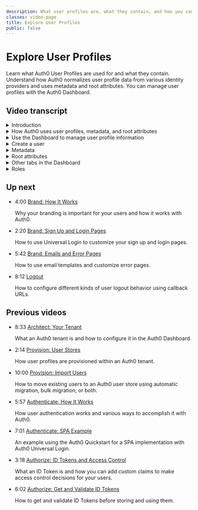 ```yaml
---
description: What user profiles are, what they contain, and how you can use them to manage users.
classes: video-page
title: Explore User Profiles
public: false
---
```

<!-- markdownlint-disable-->
# Explore User Profiles

Learn what Auth0 User Profiles are used for and what they contain. Understand how Auth0 normalizes user profile data from various identity providers and uses metadata and root attributes. You can manage user profiles with the Auth0 Dashboard.  

<div class="video-wrapper" data-video="f2538qame5"></div>

## Video transcript

<details>
  <summary>Introduction</summary>

Auth0 creates user profiles to contain information about your users such as name, email address, and last login. A user profile in Auth0 is essentially the cache of information obtained from an identity provider; together with any Auth0 specific information for a user&mdash;such as user metadata&mdash;the profile is stored in a user account record contained in the user account storage associated with an Auth0 tenant,

Depending on which connections you choose, there will most likely be data formatting differences between various identity providers. It is also likely that there will be different information provided too. To compensate for this, Auth0 provides standardized user profile claims in what is referred to as the Normalized User Profile.

Auth0 also provides a variety of tools in the Dashboard to help you manage certain aspects of a users’ profile. You can also use the Auth0 Management API to manage user profiles. You can use these tools to create, search, view, and delete users, and you can also define, manage, and store custom metadata too&mdash;unique profile attributes, which can hold information like favorite color, language preference, contact information, location, internal IDs, or access information.
</details>

<details>
  <summary>How Auth0 uses user profiles, metadata, and root attributes</summary>

Let’s now look at how Auth0 makes use of these user profiles.

When a user logs in, Auth0 populates or updates the User Profile with data supplied by the identity provider. By default, there is one user profile created for each user identity.

As discussed, Auth0 can store associated metadata with a user’s profile, that contains information such as language preferences or accessibility preferences that you can use to enhance your users’ experience with your application. There are two types of metadata available in Auth0: user metadata and app metadata. 

* User Metadata is information that can be stored against a user profile and that a user can read/update as part of any self-service profile management. Metadata of this nature may be something like salutation for a user, or perhaps a user’s preferred language&mdash;used to customize the emails sent by Auth0. Any information that will be used to customize Auth0 emails&mdash;such as information used to determine the language for an email&mdash;should be stored in Metadata, and preferably user_metadata if the user is allowed to change it.

* App Metadata is information that can be stored against a user profile but which can only be read or updated with appropriate authorization; app_metadata is not directly accessible to a user. Metadata of this nature might be something like a flag to indicate the last set of valid terms and conditions accepted by the user, and perhaps a date to indicate when the user accepted them.

There are also user profile attributes that are updatable called *root attributes*. 
</details>

<details>
  <summary>Use the Dashboard to manage user profile information</summary>

You can use the Auth0 Dashboard to manage aspects of a user’s profile&mdash;such as metadata and root attributes&mdash;during your development process, but we recommend you don’t use the Dashboard to make changes in a production environment. Instead, you can use the Auth0 Management API to build your own management tool or integrate with any already built UI for Profile Management. Managing a user’s profile using the Dashboard is more of an administrative provision, however, it can be extremely useful during design and development, as it provides a simple way to manipulate user profiles while you make adjustments to how your application uses the data.

Now we’ll show you a few of the management actions you can take with the user profile data and in what circumstances you can perform them.
</details>

<details>
  <summary>Create a user</summary>

First, let’s create a user to see how it works. 

You can see that we’ve created a user called John Doe. Clicking on the user’s name (by default his/her email address) will allow us to view the user’s profile details. 

In the main section, you’ll find essential data such as the user's email and login access information.
</details>

<details>
  <summary>Metadata</summary>

The next three sections on this page in the Dashboard are related to MFA, metadata, and identity provider attributes. Note that we’ll be covering MFA in a separate video. 

In the **Metadata** section, you can see parts of the metadata you can modify. You can see fields for the two types of metadata: *user metadata* and *app metadata*.

If you’re an Auth0 hosted subscriber, you can update selected root attributes which are name, given_name, family_name, nickname, and picture. Methods for updating root attributes vary depending on your connection type. 

* If you are using Auth0 as the identity provider, you can set root attributes on user sign-up using the Management API, through public signup, or on import. Auth0 is the identity provider for regular database connections, custom database connections with import mode, and for passwordless connections.

* If you are using an upstream identity provider such as Google or Facebook, the identity provider sets the root attributes when users are first created and then automatically updates them with each subsequent login. This is the default behavior. You can opt to have the identity provider set the root attributes on user creation only and not update them on subsequent logins, thereby allowing you to update them individually using the Management API. To enable this, you need to configure your connection sync with Auth0 in the dashboard. 

Let’s walk through how to do this. Go to the Dashboard and click **Connections**. Let’s choose **Social** and choose **Google** for this example. 

Click the name of the connection to see its settings.
Toggle the **Sync user profile attributes at each login** to the setting you want and click **Save**. 
</details>

<details>
  <summary>Root attributes</summary>

Because user profile root attributes are a new feature in Auth0, we’ve made it easy for you to transition from using `user_metadata` in the old way. We built a Rule in the **Enrich Profile** rule category named **Move user_metadata attributes to profile root attributes**. When you use this, the rule moves the attribute from your old metadata to the appropriately named root attribute and removes it from the user_metadata. 

Let’s look at this new Rule.

Note that this rule will be executed on each login event. For signup scenarios, you should only consider using this rule if you currently use a custom signup form or Authentication Signup API, as these signup methods do not support setting the root attributes.
</details>

<details>
  <summary>Other tabs in the Dashboard</summary>

Now, let’s go back to our new user and walk through the other information you can view in the Dashboard.

In the **Identity Provider Attributes** section you’ll find all the information retrieved from each identity provider.

The **Devices** tab lists the devices with which the user has requested authentication. Authenticating via a device links the device to the user's account; login details for the user are associated with any Refresh Token assigned to that device. To revoke the Refresh Token, click Unlink next to the device.

The History tab displays a log of the user's account activity for the past 2 days. The logs include information about:

* Events that have occurred
* When the events occurred
* The apps associated with the events
* The identity provider used for authentication
* The originating IP addresses for the events
* Where the events originated

The **Raw JSON** tab displays all of the information contained on the user's profile in JSON format so you can quickly view all of the available information about the user.

The **Authorized Applications** tab displays the applications that the user has been given permission to use. All users associated with a single Auth0 tenant are shared between the tenant's applications, and therefore have access to the applications. If you need to keep users separate and restrict their access to groups of applications, we recommend creating an additional tenant.

The **Permissions** tab lists the permissions assigned to the user. You can assign permissions here.
</details>

<details>
  <summary>Roles</summary>

The **Roles** tab lists the roles assigned to the users. You create roles on another page and assign them here. The roles you create appear in the drop-down on this tab. 

In the upper right corner of the User Details page, click the **Actions** button to see the list of actions you can perform. You can block or delete the user, send them a verification email, change their email address, and change their password. Note that you should never change a user’s password unless you have a system set up to force them to change it themselves the next time they log in, except in development or test environments. 

In the next video, we’ll talk about how to brand your sign up, login, and password reset pages.
</details>

## Up next

<ul class="up-next">

  <li>
    <span class="video-time"><i class="icon icon-budicon-494"></i>4:00</span>
    <i class="video-icon icon icon-budicon-676"></i>
    <a href="/videos/get-started/07_01-brand-how-it-works">Brand: How It Works</a>
    <p>Why your branding is important for your users and how it works with Auth0. </p>
  </li>

  <li>
    <span class="video-time"><i class="icon icon-budicon-494"></i>2:20</span>
    <i class="video-icon icon icon-budicon-676"></i>
    <a href="/videos/get-started/07_02-brand-signup-login-pages">Brand: Sign Up and Login Pages</a>
    <p>How to use Universal Login to customize your sign up and login pages. </p>
  </li>

  <li>
    <span class="video-time"><i class="icon icon-budicon-494"></i>5:42</span>
    <i class="video-icon icon icon-budicon-676"></i>
    <a href="/videos/get-started/08-brand-emails-error-pages">Brand: Emails and Error Pages</a>
    <p>How to use email templates and customize error pages. </p>
  </li>

  <li>
    <span class="video-time"><i class="icon icon-budicon-494"></i>8:12</span>
    <i class="video-icon icon icon-budicon-676"></i>
    <a href="/videos/get-started/10-logout">Logout</a>
    <p>How to configure different kinds of user logout behavior using callback URLs. </p>
  </li>

</ul>

## Previous videos

<ul class="up-next">

  <li>
    <span class="video-time"><i class="icon icon-budicon-494"></i>8:33</span>
    <i class="video-icon icon icon-budicon-676"></i>
    <a href="/videos/get-started/01-architecture-your-tenant">Architect: Your Tenant</a>
    <p>What an Auth0 tenant is and how to configure it in the Auth0 Dashboard.</p>
  </li>

  <li>
    <span class="video-time"><i class="icon icon-budicon-494"></i>2:14</span>
    <i class="video-icon icon icon-budicon-676"></i>
    <a href="/videos/get-started/02-provision-user-stores">Provision: User Stores</a>
    <p>How user profiles are provisioned within an Auth0 tenant.</p>
  </li>

  <li>
    <span class="video-time"><i class="icon icon-budicon-494"></i>10:00</span>
    <i class="video-icon icon icon-budicon-676"></i>
    <a href="/videos/get-started/03-provision-import-users">Provision: Import Users</a>
    <p>How to move existing users to an Auth0 user store using automatic migration, bulk migration, or both.</p>
  </li>

  <li>
    <span class="video-time"><i class="icon icon-budicon-494"></i>5:57</span>
    <i class="video-icon icon icon-budicon-676"></i>
    <a href="/videos/get-started/04_01-authenticate-how-it-works">Authenticate: How It Works</a>
    <p>How user authentication works and various ways to accomplish it with Auth0.</p>
  </li>

  <li>
    <span class="video-time"><i class="icon icon-budicon-494"></i>7:01</span>
    <i class="video-icon icon icon-budicon-676"></i>
    <a href="/videos/get-started/04_02-authenticate-spa-example">Authenticate: SPA Example</a>
    <p>An example using the Auth0 Quickstart for a SPA implementation with Auth0 Universal Login. </p>
  </li>

  <li>
    <span class="video-time"><i class="icon icon-budicon-494"></i>3:18</span>
    <i class="video-icon icon icon-budicon-676"></i>
    <a href="/videos/get-started/05_01-authorize-id-tokens-access-control">Authorize: ID Tokens and Access Control</a>
    <p>What an ID Token is and how you can add custom claims to make access control decisions for your users. </p>
  </li>

  <li>
    <span class="video-time"><i class="icon icon-budicon-494"></i>6:02</span>
    <i class="video-icon icon icon-budicon-676"></i>
    <a href="/videos/get-started/05_02-authorize-get-validate-id-tokens">Authorize: Get and Validate ID Tokens</a>
    <p>How to get and validate ID Tokens before storing and using them. </p>
  </li>

</ul>
